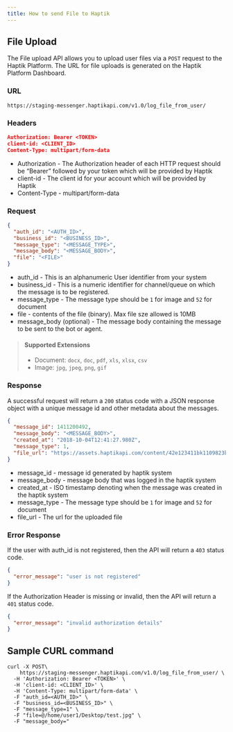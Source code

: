 ```yaml
---
title: How to send File to Haptik
---
```


## File Upload

The File upload API allows you to upload user files via a `POST` request to the Haptik Platform. The URL for file uploads is generated on the Haptik Platform Dashboard.

### URL

`https://staging-messenger.haptikapi.com/v1.0/log_file_from_user/`

### Headers

```json
Authorization: Bearer <TOKEN>
client-id: <CLIENT_ID>
Content-Type: multipart/form-data
```

- Authorization - The Authorization header of each HTTP request should be “Bearer” followed by your token which will be provided by Haptik
- client-id - The client id for your account which will be provided by Haptik
- Content-Type - multipart/form-data

### Request

```json
{
  "auth_id": "<AUTH_ID>",
  "business_id": "<BUSINESS_ID>",
  "message_type": "<MESSAGE_TYPE>",
  "message_body": "<MESSAGE_BODY>",
  "file": "<FILE>"
}
```

- auth_id - This is an alphanumeric User identifier from your system
- business_id - This is a numeric identifier for channel/queue on which the message is to be registered.
- message_type - The message type should be `1` for image and `52` for document
- file - contents of the file (binary). Max file sze allowed is 10MB
- message_body (optional) - The message body containing the message to be sent to the bot or agent.

> #### Supported Extensions
> - Document: `docx`, `doc`, `pdf`, `xls`, `xlsx`, `csv`
> - Image: `jpg`, `jpeg`, `png`, `gif`

### Response

A successful request will return a `200` status code with a JSON response object with a unique message id and other metadata about the messages.

```json
{
  "message_id": 1411200492,
  "message_body": "<MESSAGE_BODY>",
  "created_at": "2018-10-04T12:41:27.980Z",
  "message_type": 1,
  "file_url": "https://assets.haptikapi.com/content/42e123411bk1109823bf.jpg"
}
```

- message_id - message id generated by haptik system
- message_body - message body that was logged in the haptik system
- created_at - ISO timestamp denoting when the message was created in the haptik system
- message_type - The message type should be `1` for image and `52` for document
- file_url - The url for the uploaded file

### Error Response

If the user with auth_id is not registered, then the API will return a `403` status code.

```json
{
  "error_message": "user is not registered"
}
```

If the Authorization Header is missing or invalid, then the API will return a `401` status code.

```json
{
  "error_message": "invalid authorization details"
}
```

## Sample CURL command

```
curl -X POST\
    https://staging-messenger.haptikapi.com/v1.0/log_file_from_user/ \
  -H 'Authorization: Bearer <TOKEN>' \
  -H 'client-id: <CLIENT_ID>' \
  -H 'Content-Type: multipart/form-data' \
  -F "auth_id=<AUTH_ID>" \
  -F "business_id=<BUSINESS_ID>" \
  -F "message_type=1" \
  -F "file=@/home/user1/Desktop/test.jpg" \
  -F "message_body="
```
